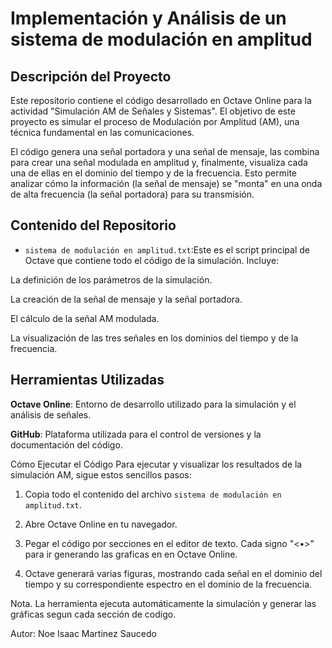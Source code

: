 # Implementación y Análisis de un sistema de modulación en amplitud

## Descripción del Proyecto
Este repositorio contiene el código desarrollado en Octave Online para la actividad "Simulación AM de Señales y Sistemas". El objetivo de este proyecto es simular el proceso de Modulación por Amplitud (AM), una técnica fundamental en las comunicaciones.

El código genera una señal portadora y una señal de mensaje, las combina para crear una señal modulada en amplitud y, finalmente, visualiza cada una de ellas en el dominio del tiempo y de la frecuencia. Esto permite analizar cómo la información (la señal de mensaje) se "monta" en una onda de alta frecuencia (la señal portadora) para su transmisión.

## Contenido del Repositorio
* `sistema de modulación en amplitud.txt`:Este es el script principal de Octave que contiene todo el código de la simulación. Incluye:

La definición de los parámetros de la simulación.

La creación de la señal de mensaje y la señal portadora.

El cálculo de la señal AM modulada.

La visualización de las tres señales en los dominios del tiempo y de la frecuencia.

## Herramientas Utilizadas
**Octave Online**: Entorno de desarrollo utilizado para la simulación y el análisis de señales.

**GitHub**: Plataforma utilizada para el control de versiones y la documentación del código.

Cómo Ejecutar el Código
Para ejecutar y visualizar los resultados de la simulación AM, sigue estos sencillos pasos:

1. Copia todo el contenido del archivo `sistema de modulación en amplitud.txt`.

2. Abre Octave Online en tu navegador.

3. Pegar el código por secciones en el editor de texto. Cada signo "<•>" para ir generando las graficas en en Octave Online.

4. Octave generará varias figuras, mostrando cada señal en el dominio del tiempo y su correspondiente espectro en el dominio de la frecuencia.

Nota. La herramienta ejecuta automáticamente la simulación y generar las gráficas segun cada sección de codigo.


Autor: Noe Isaac Martinez Saucedo







